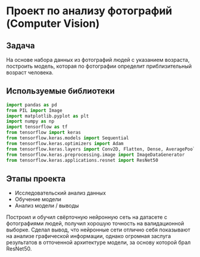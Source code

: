 # Проект по анализу фотографий (Computer Vision)

## Задача

На основе набора данных из фотографий людей с указанием возраста, построить модель, которая по фотографии определит приблизительный возраст человека.

## Используемые библиотеки

```python
import pandas as pd
from PIL import Image
import matplotlib.pyplot as plt
import numpy as np
import tensorflow as tf
from tensorflow import keras
from tensorflow.keras.models import Sequential
from tensorflow.keras.optimizers import Adam
from tensorflow.keras.layers import Conv2D, Flatten, Dense, AveragePooling2D, GlobalAveragePooling2D
from tensorflow.keras.preprocessing.image import ImageDataGenerator
from tensorflow.keras.applications.resnet import ResNet50
```

## Этапы проекта

 - Исследовательский анализ данных
 - Обучение модели
 - Анализ модели / выводы
 
Построил и обучил свёрточную нейронную сеть на датасете с фотографиями людей, получил хорошую точность на валидационной выборке. Сделал вывод, что нейронные сети отлично себя показывают на анализе графической информации, однако огромная заслуга результатов в отточенной архитектуре модели, за основу которой брал ResNet50.